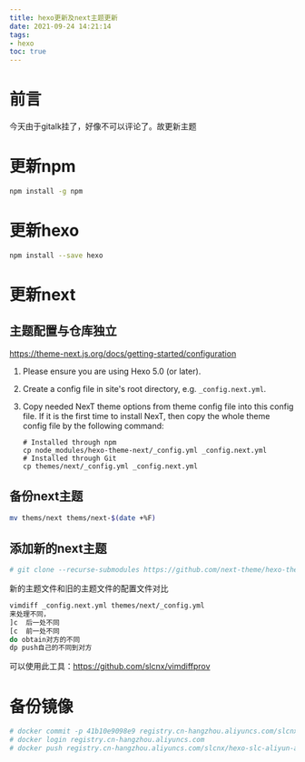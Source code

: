 ```yaml
---
title: hexo更新及next主题更新
date: 2021-09-24 14:21:14
tags:
- hexo
toc: true
---
```


# 前言

今天由于gitalk挂了，好像不可以评论了。故更新主题





<!--more-->
# 更新npm

```bash
npm install -g npm
```

# 更新hexo

```bash
npm install --save hexo
```



# 更新next

## 主题配置与仓库独立 

https://theme-next.js.org/docs/getting-started/configuration

1. Please ensure you are using Hexo 5.0 (or later).

2. Create a config file in site's root directory, e.g. `_config.next.yml`.

3. Copy needed NexT theme options from theme config file into this config file. If it is the first time to install NexT, then copy the whole theme config file by the following command:

   ```
   # Installed through npm
   cp node_modules/hexo-theme-next/_config.yml _config.next.yml
   # Installed through Git
   cp themes/next/_config.yml _config.next.yml
   ```

## 备份next主题

```bash
mv thems/next thems/next-$(date +%F)
```

## 添加新的next主题

```bash
# git clone --recurse-submodules https://github.com/next-theme/hexo-theme-next themes/next
```

新的主题文件和旧的主题文件的配置文件对比

```bash
vimdiff _config.next.yml themes/next/_config.yml 
来处理不同，
]c  后一处不同
[c  前一处不同
do obtain对方的不同
dp push自己的不同到对方
```

可以使用此工具：https://github.com/slcnx/vimdiffprov

# 备份镜像

```bash
# docker commit -p 41b10e9098e9 registry.cn-hangzhou.aliyuncs.com/slcnx/hexo-slc-aliyun-auto-pro:20210924
# docker login registry.cn-hangzhou.aliyuncs.com
# docker push registry.cn-hangzhou.aliyuncs.com/slcnx/hexo-slc-aliyun-auto-pro:20210924
```


